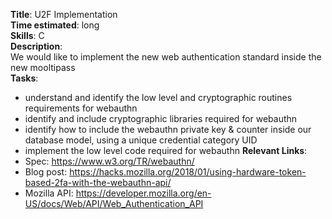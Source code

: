 **Title**: U2F Implementation  
**Time estimated**: long  
**Skills**: C  
**Description**:  
We would like to implement the new web authentication standard inside the new mooltipass  
**Tasks**:  
- understand and identify the low level and cryptographic routines requirements for webauthn
- identify and include cryptographic libraries required for webauthn
- identify how to include the webauthn private key & counter inside our database model, using a unique credential category UID
- implement the low level code required for webauthn
**Relevant Links**:
- Spec: https://www.w3.org/TR/webauthn/
- Blog post: https://hacks.mozilla.org/2018/01/using-hardware-token-based-2fa-with-the-webauthn-api/
- Mozilla API: https://developer.mozilla.org/en-US/docs/Web/API/Web_Authentication_API
